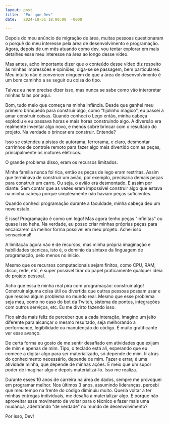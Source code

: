 ```yaml
---
layout: post
title:  "Por que Dev"
date:   2024-10-31 18:00:00  -0000

---
```

Depois do meu anúncio de migração de área, muitas pessoas questionaram o porquê do meu interesse pela área de desenvolvimento e programação. Agora, depois de um mês atuando como dev, vou tentar explorar em mais detalhes esse meu interesse na área ao longo desse vídeo.

Mas antes, acho importante dizer que o conteúdo desse vídeo diz respeito às minhas impressões e opiniões, diga-se se passagem, bem particulares. Meu intuito não é convencer ninguém de que a área de desenvolvimento é um bom caminho a se seguir ou coisa do tipo.

Talvez eu nem precise dizer isso, mas nunca se sabe como vão interpretar minhas falas por aqui.

Bom, tudo meio que começa na minha infância. Desde que ganhei meu primeiro brinquedo para construir algo, como "tijolinho mágico", eu passei a amar construir coisas. Quando conheci o Lego então, minha cabeça explodiu e eu passava horas e mais horas construindo algo. A diversão era realmente inventar algo novo, e menos sobre brincar com o resultado do projeto. Na verdade o brincar era construir. Entende?

Isso se estendeu a pistas de autorama, ferrorama, e claro, desmontar carrinhos de controle remoto para fazer algo mais divertido com as peças, principalmente os motores elétricos.

O grande problema disso, eram os recursos limitados.

Minha família nunca foi rica, então as peças de lego eram restritas. Assim que terminava de construir um avião, por exemplo, precisaria demais peças para construir um carro. Ou seja, o avião era desmontado. E assim por diante. Sem contar que as vezes eram impossível construir algo que estava na minha cabeça porque simplesmente não haviam peças suficientes.

Quando conheci programação durante a faculdade, minha cabeça deu um novo estalo.

É isso! Programação é como um lego! Mas agora tenho peças "infinitas" ou quase isso hehe. Na verdade, eu posso criar minhas próprias peças para encaixarem da melhor forma possível em meu projeto. Achei isso sensacional!

A limitação agora não é de recursos, mas minha própria imaginação e habilidades técnicas, isto é, o domínio da sintaxe da linguagem de programação, pelo menos no início.

Mesmo que os recursos computacionais sejam finitos, como CPU, RAM, disco, rede, etc, é super possível tirar do papel praticamente qualquer ideia de projeto pessoal.

Acho que essa é minha real pira com programação: construir algo! Construir alguma coisa útil ou divertida que outras pessoas possam usar e que resolva algum problema no mundo real. Mesmo que esse problema seja meu, como no caso do bot da Twitch, sistema de pontos, integrações com outros serviços, etc. Eu me divirto fazendo isso.

Fico ainda mais feliz de perceber que a cada interação, imagino um jeito diferente para alcançar o mesmo resultado, seja melhorando a performance, legibilidade ou manutenção do código. É muito gratificante ver esse avanço.

De certa forma eu gosto de me sentir desafiado em atividades que exijam de mim e apenas de mim. Tipo, o teclado está ali, esperando que eu comece a digitar algo para ser materializado, só depende de mim. Ir atrás do conhecimento necessário, depende de mim. Fazer e errar, é uma atividade minha, que depende de minhas ações. É meio que um supor poder de imaginar algo e depois materializá-lo. Isso me realiza.

Durante esses 10 anos de carreira na área de dados, sempre me provoquei em programar melhor. Nos últimos 3 anos, assumindo lideranças, percebi que meu tempo na frente do código diminuiu muito. Queria voltar a ter minhas entregas individuais, me desafia a materializar algo. E porque não aproveitar esse movimento de voltar para o técnico e fazer mais uma mudança, adentrando "de verdade" no mundo de desenvolvimento?

Por isso, Dev!